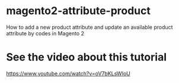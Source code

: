 # magento2-attribute-product
How to add a new product attribute and update an available product attribute by codes in Magento 2
# See the video about this tutorial
https://www.youtube.com/watch?v=oV7bKLsWIoU
